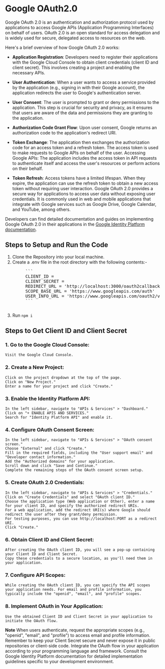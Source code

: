 # **Google OAuth2.0**

Google OAuth 2.0 is an authentication and authorization protocol used by applications to access Google APIs (Application Programming Interfaces) on behalf of users. OAuth 2.0 is an open standard for access delegation and is widely used for secure, delegated access to resources on the web.

Here's a brief overview of how Google OAuth 2.0 works:

+ **Application Registration**:
    Developers need to register their applications with the Google Cloud Console to obtain client credentials (client ID and client secret). This involves creating a project and enabling the necessary APIs.
    
+ **User Authentication**:
    When a user wants to access a service provided by the application (e.g., signing in with their Google account), the application redirects the user to Google's authentication server.
    
+ **User Consent**:
    The user is prompted to grant or deny permissions to the application. This step is crucial for security and privacy, as it ensures that users are aware of the data and permissions they are granting to the application.
    
+ **Authorization Code Grant Flow**:
    Upon user consent, Google returns an authorization code to the application's redirect URI.
    
+ **Token Exchange**:
    The application then exchanges the authorization code for an access token and a refresh token. The access token is used to make requests to Google APIs on behalf of the user.
    Accessing Google APIs:
    The application includes the access token in API requests to authenticate itself and access the user's resources or perform actions on their behalf.
    
+ **Token Refresh**:
    Access tokens have a limited lifespan. When they expire, the application can use the refresh token to obtain a new access token without requiring user interaction.
    Google OAuth 2.0 provides a secure way for applications to access user data without exposing user credentials. It is commonly used in web and mobile applications that integrate with Google services such as Google Drive, Google Calendar, and YouTube, among others.
    
Developers can find detailed documentation and guides on implementing Google OAuth 2.0 in their applications in the [Google Identity Platform documentation](https://developers.google.com/identity/protocols/oauth2).


## **Steps to Setup and Run the Code**

1. Clone the Repository into your local machine.
2. Create a .env file in the root directory with the following contents:-
    <pre>
        ```
        CLIENT_ID = <Refer Below>
        CLIENT_SECRET = <Refer Below>
        REDIRECT_URL = 'http://localhost:3000/oauth2callback'
        SCOPE_BASE_URL = 'https://www.googleapis.com/auth'
        USER_INFO_URL = 'https://www.googleapis.com/oauth2/v3/userinfo'
        ```
    </pre>
3. Run `npm i`


## **Steps to Get Client ID and Client Secret**

### 1. Go to the Google Cloud Console:
    Visit the Google Cloud Console.

### 2. Create a New Project:
    Click on the project dropdown at the top of the page.
    Click on "New Project."
    Enter a name for your project and click "Create."
    
### 3. Enable the Identity Platform API:
    In the left sidebar, navigate to "APIs & Services" > "Dashboard."
    Click on "+ ENABLE APIS AND SERVICES."
    Search for "Identity Platform API" and enable it.

### 4. Configure OAuth Consent Screen:
    In the left sidebar, navigate to "APIs & Services" > "OAuth consent screen."
    Choose "External" and click "Create."
    Fill in the required fields, including the "User support email" and "Developer contact information."
    Add the "Authorized domains" for your application.
    Scroll down and click "Save and Continue."
    Complete the remaining steps of the OAuth consent screen setup.
    
### 5. Create OAuth 2.0 Credentials:
    In the left sidebar, navigate to "APIs & Services" > "Credentials."
    Click on "Create Credentials" and select "OAuth client ID."
    Choose the application type (Web application or Other), enter a name for your client ID, and specify the authorized redirect URIs.
    For a web application, add the redirect URI(s) where Google should redirect the user after they grant/deny permission.
    For testing purposes, you can use http://localhost:PORT as a redirect URI.
    Click "Create."
    
### 6. Obtain Client ID and Client Secret:
    After creating the OAuth client ID, you will see a pop-up containing your Client ID and Client Secret.
    Copy these credentials to a secure location, as you'll need them in your application.
    
### 7. Configure API Scopes:
    While creating the OAuth client ID, you can specify the API scopes your application needs. For email and profile information, you typically include the "openid", "email", and "profile" scopes.
    
### 8. Implement OAuth in Your Application:
    Use the obtained Client ID and Client Secret in your application to initiate the OAuth flow.
    
**Note**
When users authenticate, request the appropriate scopes (e.g., "openid", "email", and "profile") to access email and profile information.
Remember to keep your Client Secret secure and never expose it in public repositories or client-side code. Integrate the OAuth flow in your application according to your programming language and framework. Consult the Google Identity Platform documentation for detailed implementation guidelines specific to your development environment.
